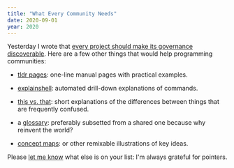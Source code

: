 ```yaml
---
title: "What Every Community Needs"
date: 2020-09-01
year: 2020
---
```


Yesterday I wrote that [every project should make its governance discoverable]({{site.baseurl}}/2020/08/31/governance.html).
Here are a few other things that would help programming communities:

-   [tldr pages](https://tldr.sh/): one-line manual pages with practical examples.

-   [explainshell](https://explainshell.com/): automated drill-down explanations of commands.

-   [this vs. that](https://thisthat.dev/): short explanations of the differences between things that are frequently confused.

-   a [glossary](https://glosario.carpentries.org/): preferably subsetted from a shared one because why reinvent the world?

-   [concept maps](https://github.com/rstudio/concept-maps/): or other remixable illustrations of key ideas.

Please [let me know](mailto:gvwilson@third-bit.com) what else is on your list:
I'm always grateful for pointers.

